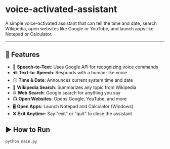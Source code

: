 # voice-activated-assistant

A simple voice-activated assistant that can tell the time and date, search Wikipedia, open websites like Google or YouTube, and launch apps like Notepad or Calculator.

---

## 📌 Features

- 🎤 **Speech-to-Text**: Uses Google API for recognizing voice commands
- 🔊 **Text-to-Speech**: Responds with a human-like voice
- 🕒 **Time & Date**: Announces current system time and date
- 📖 **Wikipedia Search**: Summarizes any topic from Wikipedia
- 🌐 **Web Search**: Google search for anything you say
- 📺 **Open Websites**: Opens Google, YouTube, and more
- 🖥️ **Open Apps**: Launch Notepad and Calculator (Windows)
- ❌ **Exit Anytime**: Say "exit" or "quit" to close the assistant



## ▶️ How to Run

```bash
python main.py


